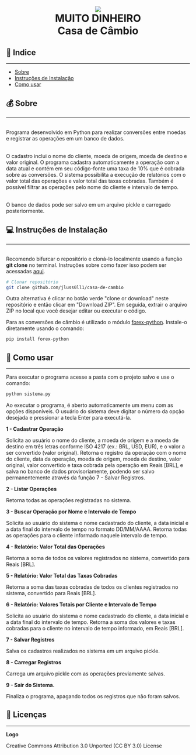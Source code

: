 <h1 align = 'center'> 
    <img src = 'https://i.ibb.co/W58n6fw/thumbnail-moeda.png'> 
    <br>MUITO DINHEIRO
    <br>Casa de Câmbio</br>
</h1>


## 📃 Indice
___

- [Sobre](#-sobre)
- [Instruções de Instalação](#-instruções-de-instalação)
- [Como usar](#-como-usar)

##  💰 Sobre
___

<br>Programa desenvolvido em Python para realizar conversões entre moedas e registrar as operações em um banco de dados. </br>  
  
<br>O cadastro inclui o nome do cliente, moeda de origem, moeda de destino e valor original. O programa cadastra automaticamente a operação com a data atual e contém em seu código-fonte uma taxa de 10% que é cobrada sobre as conversões. O sistema possibilita a execução de relatórios com o valor total das operações e valor total das taxas cobradas. Também é possível filtrar as operações pelo nome do cliente e intervalo de tempo.</br>

<br>O banco de dados pode ser salvo em um arquivo pickle e carregado posteriormente.</br>

## 💻 Instruções de Instalação
___

<br>Recomendo  bifurcar o repositório e cloná-lo localmente usando a função **git clone** no terminal. Instruções sobre como fazer isso podem ser acessadas [aqui](
https://docs.github.com/pt/github/getting-started-with-github/fork-a-repo).
</br>

``` bash
# Clonar repositório
git clone github.com/jluss0ll1/casa-de-cambio
```
Outra alternativa é clicar no botão verde "clone or download" neste repositório e então clicar em "Download ZIP". Em seguida, extrair o arquivo ZIP no local que você desejar editar ou executar o código.

Para as conversões de câmbio é utilizado o módulo [forex-python](https://pypi.org/project/forex-python/). Instale-o diretamente usando o comando:

```bash
pip install forex-python
```

## 📝 Como usar
___

Para executar o programa acesse a pasta com o projeto salvo e use o comando: 

```bash
python sistema.py
```

Ao executar o programa, é aberto automaticamente um menu com as opções disponíveis. O usuário do sistema deve digitar o número da opção desejada e pressionar a tecla Enter para executá-la.

**1 - Cadastrar Operação**

Solicita ao usuário o nome do cliente, a moeda de origem e a moeda de destino em três letras conforme ISO 4217 (ex.: BRL, USD, EUR), e o valor a ser convertido (valor original). Retorna o registro da operação com o nome do cliente, data da operação, moeda de origem, moeda de destino, valor original, valor convertido e taxa cobrada pela operação em Reais [BRL], e salva no banco de dados provisoriamente, podendo ser salvo permanentemente através da função 7 - Salvar Registros.

**2 - Listar Operações**

Retorna todas as operações registradas no sistema.

**3 - Buscar Operação por Nome e Intervalo de Tempo**

Solicita ao usuário do sistema o nome cadastrado do cliente, a data inicial e a data final do intervalo de tempo no formato DD/MM/AAAA. Retorna todas as operações para o cliente informado naquele intervalo de tempo.

**4 - Relatório: Valor Total das Operações**

Retorna a soma de todos os valores registrados no sistema, convertido para Reais [BRL].

**5 - Relatório: Valor Total das Taxas Cobradas**

Retorna a soma das taxas cobradas de todos os clientes registrados no sistema, convertido para Reais [BRL].

**6 - Relatório: Valores Totais por Cliente e Intervalo de Tempo**

Solicita ao usuário do sistema o nome cadastrado do cliente, a data inicial e a data final do intervalo de tempo. Retorna a soma dos valores e taxas cobradas para o cliente no intervalo de tempo informado, em Reais [BRL].

**7 - Salvar Registros**

Salva os cadastros realizados no sistema em um arquivo pickle.

**8 - Carregar Registros**

Carrega um arquivo pickle com as operações previamente salvas.

**9 - Sair do Sistema.** 

Finaliza o programa, apagando todos os registros que não foram salvos.

## 🔖 Licenças
---

**Logo**

Creative Commons Attribution 3.0 Unported (CC BY 3.0) License



